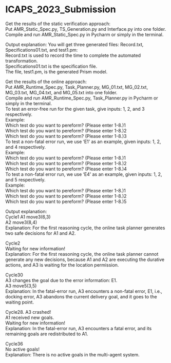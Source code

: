 # ICAPS_2023_Submission

Get the results of the static verification approach:  
Put AMR_Static_Spec.py, TS_Generation.py and Interface.py into one folder.  
Compile and run AMR_Static_Spec.py in Pycharm or simply in the terminal.


Output explanation:
You will get three generated files: Record.txt, Specifications01.txt, and test1.pm:  
Record.txt is used to record the time to complete the automated transformation.  
Specifications01.txt is the specification file.  
The file, test1.pm, is the generated Prism model.   

Get the results of the online approach:  
Put AMR_Runtime_Spec.py, Task_Planner.py, MG_01.txt, MG_02.txt, MG_03.txt, MG_04.txt, and MG_05.txt into one folder.  
Compile and run AMR_Runtime_Spec.py, Task_Planner.py in Pycharm or simply in the terminal.  
To test an error-free run for the given task, give inputs: 1, 2, and 3 respectively.   
Example:  
Which test do you want to pereform? (Please enter 1-8.)1  
Which test do you want to pereform? (Please enter 1-8.)2  
Which test do you want to pereform? (Please enter 1-8.)3  
To test a non-fatal error run, we use ‘E1’ as an example, given inputs: 1, 2, and 4 respectively.   
Example:  
Which test do you want to pereform? (Please enter 1-8.)1  
Which test do you want to pereform? (Please enter 1-8.)2  
Which test do you want to pereform? (Please enter 1-8.)4  
To test a non-fatal error run, we use ‘E4’ as an example, given inputs: 1, 2, and 5 respectively.   
Example:  
Which test do you want to pereform? (Please enter 1-8.)1  
Which test do you want to pereform? (Please enter 1-8.)2  
Which test do you want to pereform? (Please enter 1-8.)5  


Output explanation:  
Cycle1 
A1 move3(6,3)  
A2 move3(8,4)   
Explanation: For the first reasoning cycle, the online task planner generates two safe decisions for A1 and A2.  

Cycle2  
Waiting for new information!  
Explanation: For the first reasoning cycle, the online task planner cannot generate any new decisions, because A1 and A2 are executing the durative actions, and A3 is waiting for the location permission.  


Cycle30   
A3 changes the goal due to the error information: E1.  
A3 move5(3,5)  
Explanation:  In the fatal-error run, A3 encounters a non-fatal error, E1, i.e., docking error, A3 abandons the current delivery goal, and it goes to the waiting point.   


Cycle28. 
A3 crashed!  
A1  received new goals.  
Waiting for new information!  
Explanation:  In the fatal-error run, A3 encounters a fatal error, and its remaining goals are redistributed to A1.   


Cycle36  
No active goals!  
Explanation: There is no active goals in the multi-agent system.  
